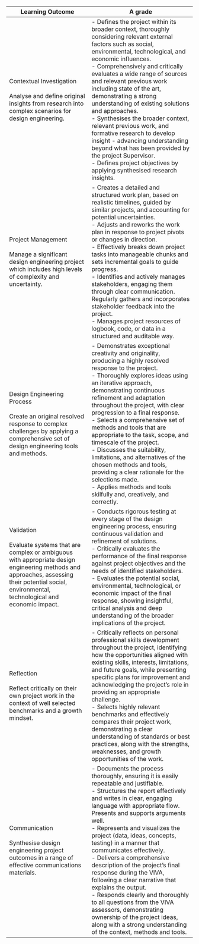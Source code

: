 | Learning Outcome                                                                                                                                                                                                 | A grade                                                                                                                                                                                                                                                                                                                                                                                                                                                                                                                                                                                                                                                                                                    |
| ---------------------------------------------------------------------------------------------------------------------------------------------------------------------------------------------------------------- | ---------------------------------------------------------------------------------------------------------------------------------------------------------------------------------------------------------------------------------------------------------------------------------------------------------------------------------------------------------------------------------------------------------------------------------------------------------------------------------------------------------------------------------------------------------------------------------------------------------------------------------------------------------------------------------------------------------- |
| Contextual Investigation<br><br>Analyse and define original insights from research into complex scenarios for design engineering.                                                                                | - Defines the project within its broader context, thoroughly considering relevant external factors such as social, environmental, technological, and economic influences.<br>- Comprehensively and critically evaluates a wide range of sources and relevant previous work including state of the art, demonstrating a strong understanding of existing solutions and approaches.<br>- Synthesises the broader context, relevant previous work, and formative research to develop insight - advancing understanding beyond what has been provided by the project Supervisor.<br>- Defines project objectives by applying synthesised research insights.                                                    |
| Project Management<br><br>Manage a significant design engineering project which includes high levels of complexity and uncertainty.                                                                              | - Creates a detailed and structured work plan, based on realistic timelines, guided by similar projects, and accounting for potential uncertainties.<br>- Adjusts and reworks the work plan in response to project pivots or changes in direction.<br>- Effectively breaks down project tasks into manageable chunks and sets incremental goals to guide progress.<br>- Identifies and actively manages stakeholders, engaging them through clear communication. Regularly gathers and incorporates stakeholder feedback into the project.<br>- Manages project resources of logbook, code, or data in a structured and auditable way.                                                                     |
| Design Engineering Process<br><br>Create an original resolved response to complex challenges by applying a comprehensive set of design engineering tools and methods.                                            | - Demonstrates exceptional creativity and originality, producing a highly resolved response to the project.<br>- Thoroughly explores ideas using an iterative approach, demonstrating continuous refinement and adaptation throughout the project, with clear progression to a final response.<br>- Selects a comprehensive set of methods and tools that are appropriate to the task, scope, and timescale of the project.<br>- Discusses the suitability, limitations, and alternatives of the chosen methods and tools, providing a clear rationale for the selections made.<br>- Applies methods and tools skilfully and, creatively, and correctly.                                                   |
| Validation<br><br>Evaluate systems that are complex or ambiguous with appropriate design engineering methods and approaches, assessing their potential social, environmental, technological and economic impact. | - Conducts rigorous testing at every stage of the design engineering process, ensuring continuous validation and refinement of solutions.<br>- Critically evaluates the performance of the final response against project objectives and the needs of identified stakeholders.<br>- Evaluates the potential social, environmental, technological, or economic impact of the final response, showing insightful, critical analysis and deep understanding of the broader implications of the project.                                                                                                                                                                                                       |
| Reflection<br><br>Reflect critically on their own project work in the context of well selected benchmarks and a growth mindset.                                                                                  | - Critically reflects on personal professional skills development throughout the project, identifying how the opportunities aligned with existing skills, interests, limitations, and future goals, while presenting specific plans for improvement and acknowledging the project’s role in providing an appropriate challenge.<br>- Selects highly relevant benchmarks and effectively compares their project work, demonstrating a clear understanding of standards or best practices, along with the strengths, weaknesses, and growth opportunities of the work.                                                                                                                                       |
| Communication<br><br>Synthesise design engineering project outcomes in a range of effective communications materials.                                                                                            | - Documents the process thoroughly, ensuring it is easily repeatable and justifiable.<br>- Structures the report effectively and writes in clear, engaging language with appropriate flow. Presents and supports arguments well.<br>- Represents and visualizes the project (data, ideas, concepts, testing) in a manner that communicates effectively.<br>- Delivers a comprehensive description of the project’s final response during the VIVA, following a clear narrative that explains the output.<br>- Responds clearly and thoroughly to all questions from the VIVA assessors, demonstrating ownership of the project ideas, along with a strong understanding of the context, methods and tools. |